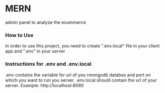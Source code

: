# MERN
admin panel to analyze the ecommerce

### How to Use
In order to use this project, you need to create ".env.local" file in your client app and ".env" in your server

### Instructions for .env and .env.local
.env contains the variable for url of you rmongodb databse and port on which you want to run you server.
.env.local should contain the url of your server. Example: http://localhost:8080